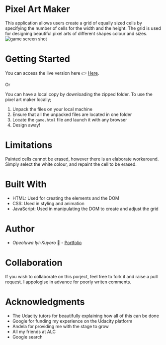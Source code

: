 # Pixel Art Maker
This application allows users create a grid of equally sized cells by specifying the number of cells for the width and the height. The grid is used for designing beautiful pixel arts of different shapes colour and sizes.
![game screen shot](https://iyikuyoro.github.io/Pixel-Art-Project/images/shot.png)

# Getting Started
You can access the live version here :point_right: [Here](https://iyikuyoro.github.io/Pixel-Art-Project/).

Or 

You can have a local copy by downloading the zipped folder. To use the pixel art maker locally;
  1) Unpack the files on your local machine
  2) Ensure that all the unpacked files are located in one folder
  3) Locate the `game.html` file and launch it with any browser
  4) Design away!

# Limitations
Painted cells cannot be erased, however there is an elaborate workaround. Simply select the white colour, and repaint the cell to be erased.

# Built With
  * HTML: Used for creating the elements and the DOM
  * CSS: Used in styling and animation
  * JavaScript: Used in manipulating the DOM to create and adjust the grid

# Author
  * *Opeoluwa Iyi-Kuyoro* :man: - [Portfolio](https://iyikuyoro.github.io/My-Portfolio/)

# Collaboration
If you wish to collaborate on this porject, feel free to fork it and raise a pull request. I appologise in advance for poorly writen comments.

# Acknowledgments
  * The Udacity tutors for beautifully explaining how all of this can be done
  * Google for funding my experience on the Udacity platform
  * Andela for providing me with the stage to grow
  * All my friends at ALC
  * Google search
